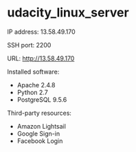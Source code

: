 # udacity_linux_server

IP address: 13.58.49.170

SSH port: 2200

URL: http://13.58.49.170

Installed software:
* Apache 2.4.8
* Python 2.7
* PostgreSQL 9.5.6

Third-party resources:
* Amazon Lightsail
* Google Sign-in
* Facebook Login
